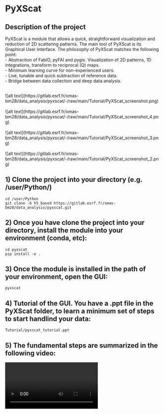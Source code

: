 # PyXScat



## Description of the project

PyXScat is a module that allows a quick, straightforward visualization and reduction of 2D scattering patterns.
The main tool of PyXScat is its Graphical User Interface. The philosophy of PyXScat matches the following point:<br />
    - Abstraction of FabIO, pyFAI and pygix. Visualization of 2D patterns, 1D integrations, transform to reciprocal (Q) maps.<br />
    - Minimum learning curve for non-experienced users.<br />
    - Live, tunable and quick subtraction of reference data.<br />
    - Bridge between data collection and deep data analysis.<br />

<br />
![alt text](https://gitlab.esrf.fr/xmas-bm28/data_analysis/pyxscat/-/raw/main/Tutorial/PyXScat_screenshot.png)
<br /><br />
![alt text](https://gitlab.esrf.fr/xmas-bm28/data_analysis/pyxscat/-/raw/main/Tutorial/PyXScat_screenshot_4.png)
<br /><br />
![alt text](https://gitlab.esrf.fr/xmas-bm28/data_analysis/pyxscat/-/raw/main/Tutorial/PyXScat_screenshot_3.png)
<br /><br />
![alt text](https://gitlab.esrf.fr/xmas-bm28/data_analysis/pyxscat/-/raw/main/Tutorial/PyXScat_screenshot_2.png)

<br />

## 1) Clone the project into your directory (e.g. /user/Python/)

```
cd /user/Python
git clone -b h5_based https://gitlab.esrf.fr/xmas-bm28/data_analysis/pyxscat.git
```

## 2) Once you have clone the project into your directory, install the module into your environment (conda, etc):
```
cd pyxscat
pip install -e .
```

## 3) Once the module is installed in the path of your environment, open the GUI:
```
pyxscat
```

## 4) Tutorial of the GUI. You have a .ppt file in the PyXScat folder, to learn a minimum set of steps to start handlind your data:
```
Tutorial/pyxscat_tutorial.ppt
```
## 5) The fundamental steps are summarized in the following video:

![](Tutorial/PyXSCat_steps.mp4)
